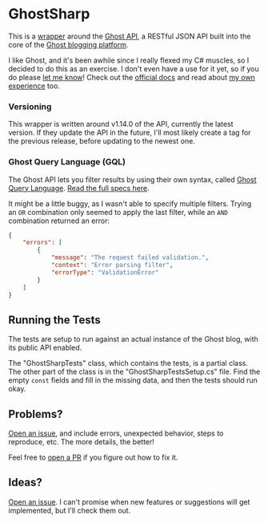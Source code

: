 # GhostSharp

This is a [wrapper](https://grantwinney.com/what-is-an-api-wrapper-and-how-do-i-write-one/) around the [Ghost API](https://api.ghost.org), a RESTful JSON API built into the core of the [Ghost blogging platform](https://ghost.org/).

I like Ghost, and it's been awhile since I really flexed my C# muscles, so I decided to do this as an exercise. I don't even have a use for it yet, so if you do please [let me know](https://twitter.com/GrantWinney)! Check out the [official docs](https://api.ghost.org/docs) and read about [my own experience](https://grantwinney.com/what-is-the-ghost-api/) too.

### Versioning

This wrapper is written around v1.14.0 of the API, currently the latest version. If they update the API in the future, I'll most likely create a tag for the previous release, before updating to the newest one.

### Ghost Query Language (GQL)

The Ghost API lets you filter results by using their own syntax, called [Ghost Query Language](https://github.com/TryGhost/GQL). [Read the full specs here](https://github.com/TryGhost/Ghost/issues/5604).

It might be a little buggy, as I wasn't able to specify multiple filters. Trying an `OR` combination only seemed to apply the last filter, while an `AND` combination returned an error:

```json
{
    "errors": [
        {
            "message": "The request failed validation.",
            "context": "Error parsing filter",
            "errorType": "ValidationError"
        }
    ]
}
```

## Running the Tests

The tests are setup to run against an actual instance of the Ghost blog, with its public API enabled.

The "GhostSharpTests" class, which contains the tests, is a partial class. The other part of the class is in the "GhostSharpTestsSetup.cs" file. Find the empty `const` fields and fill in the missing data, and then the tests should run okay.

## Problems?

[Open an issue](https://github.com/grantwinney/GhostSharp/issues/new), and include errors, unexpected behavior, steps to reproduce, etc. The more details, the better!

Feel free to [open a PR](https://github.com/grantwinney/GhostSharp/compare) if you figure out how to fix it.

##  Ideas?

[Open an issue](https://github.com/grantwinney/GhostSharp/issues/new). I can't promise when new features or suggestions will get implemented, but I'll check them out.
